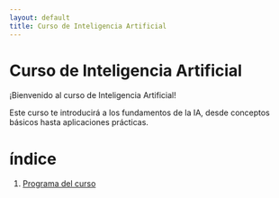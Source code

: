 ```yaml
---
layout: default
title: Curso de Inteligencia Artificial
---
```


# Curso de Inteligencia Artificial

¡Bienvenido al curso de Inteligencia Artificial!

Este curso te introducirá a los fundamentos de la IA, desde conceptos básicos hasta aplicaciones prácticas.

# índice

1. [Programa del curso](/curso/ia/programa)
